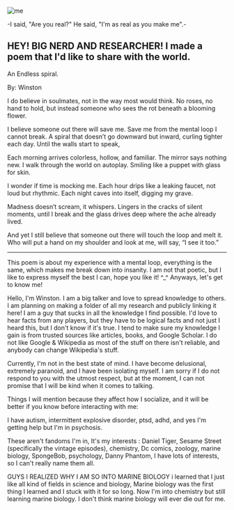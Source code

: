
![me](https://i.pinimg.com/736x/a6/60/1e/a6601e986386d6044497e4a96e141f1c.jpg)

-I said, "Are you real?" He said, "I'm as real as you make me".-

HEY! BIG NERD AND RESEARCHER! I made a poem that I'd like to share with the world.
--------
An Endless spiral.

By: Winston
 
I do believe in soulmates, not in the way most would think.
No roses, no hand to hold, but instead someone who sees the rot beneath a blooming flower.

I believe someone out there will save me. Save me from the mental loop I cannot break. A spiral that doesn’t go downward but inward, curling tighter each day. Until the walls start to speak,

Each morning arrives colorless, hollow, and familiar. The mirror says nothing new. I walk through the world on autoplay. Smiling like a puppet with glass for skin. 

I wonder if time is mocking me. Each hour drips like a leaking faucet, not loud but rhythmic. Each night caves into itself, digging my grave. 

Madness doesn’t scream, it whispers. Lingers in the cracks of silent moments, until I break and the glass drives deep where the ache already lived.

And yet I still believe that someone out there will touch the loop and melt it. Who will put a hand on my shoulder and look at me, will say, “I see it too.”

----------------
This poem is about my experience with a mental loop, everything is the same, which makes me break down into insanity. I am not that poetic, but I like to express myself the best I can, hope you like it! ^_^ Anyways, let's get to know me!

Hello, I'm Winston. I am a big talker and love to spread knowledge to others. I am planning on making a folder of all my research and publicly linking it here! I am a guy that sucks in all the knowledge I find possible. I'd love to hear facts from any players, but they have to be logical facts and not just I heard this, but I don't know if it's true. I tend to make sure my knowledge I gain is from trusted sources like articles, books, and Google Scholar. I do not like Google & Wikipedia as most of the stuff on there isn't reliable, and anybody can change Wikipedia's stuff. 

Currently, I'm not in the best state of mind. I have become delusional, extremely paranoid, and I have been isolating myself. I am sorry if I do not respond to you with the utmost respect, but at the moment, I can not promise that I will be kind when it comes to talking. 

Things I will mention because they affect how I socialize, and it will be better if you know before interacting with me:

I have autism, intermittent explosive disorder, ptsd, adhd, and yes I'm getting help but I'm in psychosis.


These aren't fandoms I'm in, It's my interests : Daniel Tiger, Sesame Street (specifically the vintage episodes), chemistry, Dc comics, zoology, marine biology, SpongeBob, psychology, Danny Phantom, I have lots of interests, so I can't really name them all.

GUYS I REALIZED WHY I AM SO INTO MARINE BIOLOGY i learned that I just like all kind of fields in science and biology, Marine biology was the first thing I learned and I stuck with it for so long. Now I'm into chemistry but still learning marine biology. I don't think marine biology will ever die out for me.


